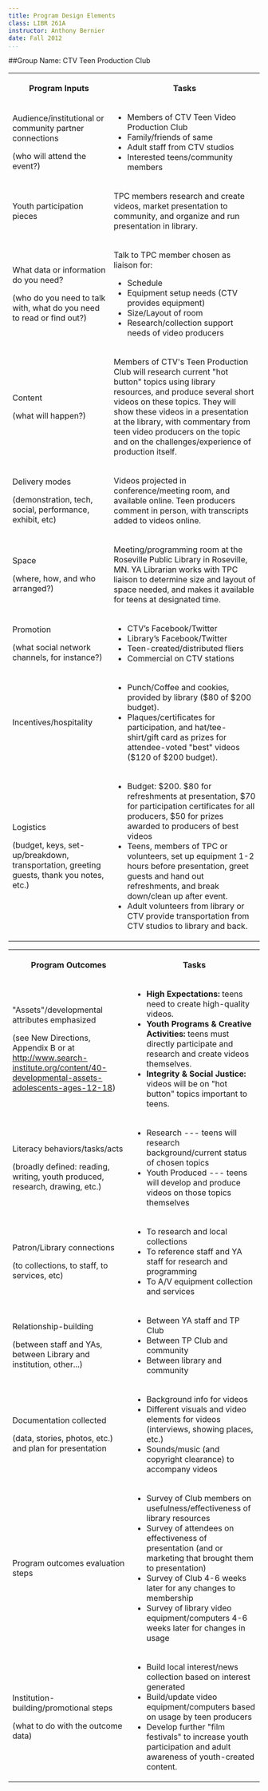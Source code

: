 ```yaml
---
title: Program Design Elements
class: LIBR 261A
instructor: Anthony Bernier
date: Fall 2012
...
```


##Group Name: CTV Teen Production Club

<table>
<tbody>
<tr>
<th>
<p><strong>Program Inputs</strong></p>
</th>
<th>
<p><strong>Tasks</strong></p>
</th>
</tr>
<tr>
<td>
<p>Audience/institutional or community partner connections</p>
<p>(who will attend the event?)</p>
</td>
<td>
<ul>
<li>Members of CTV Teen Video Production Club</li>
<li>Family/friends of same</li>
<li>Adult staff from CTV studios</li>
<li>Interested teens/community members</li>
</ul>
</td>
</tr>
<tr>
<td>
<p>Youth participation pieces</p>
</td>
<td>
<p>TPC members research and create videos, market presentation to community, and organize and run presentation in library.</p>
</td>
</tr>
<tr>
<td>
<p>What data or information do you need?</p>
<p>(who do you need to talk with, what do you need to read or find out?)</p>
</td>
<td>
<p>Talk to TPC member chosen as liaison for:</p>
<ul>
<li>Schedule</li>
<li>Equipment setup needs (CTV provides equipment)</li>
<li>Size/Layout of room</li>
<li>Research/collection support needs of video producers</li>
</ul>
</td>
</tr>
<tr>
<td>
<p>Content</p>
<p>(what will happen?)</p>
</td>
<td>
<p>Members of CTV's Teen Production Club will research current &quot;hot button&quot; topics using library resources, and produce several short videos on these topics. They will show these videos in a presentation at the library, with commentary from teen video producers on the topic and on the challenges/experience of production itself.</p>
</td>
</tr>
<tr>
<td>
<p>Delivery modes</p>
<p>(demonstration, tech, social, performance, exhibit, etc)</p>
</td>
<td>
<p>Videos projected in conference/meeting room, and available online. Teen producers comment in person, with transcripts added to videos online.</p>
</td>
</tr>
<tr>
<td>
<p>Space</p>
<p>(where, how, and who arranged?)</p>
</td>
<td>
<p>Meeting/programming room at the Roseville Public Library in Roseville, MN. YA Librarian works with TPC liaison to determine size and layout of space needed, and makes it available for teens at designated time.</p>
</td>
</tr>
<tr>
<td>
<p>Promotion</p>
<p>(what social network channels, for instance?)</p>
</td>
<td>
<ul>
<li>CTV’s Facebook/Twitter</li>
<li>Library’s Facebook/Twitter</li>
<li>Teen-created/distributed fliers</li>
<li>Commercial on CTV stations</li>
</ul>
</td>
</tr>
<tr>
<td>
<p>Incentives/hospitality</p>
</td>
<td>
<ul>
<li>Punch/Coffee and cookies, provided by library ($80 of $200 budget).</li>
<li>Plaques/certificates for participation, and hat/tee-shirt/gift card as prizes for attendee-voted &quot;best&quot; videos ($120 of $200 budget).</li>
</ul>
</td>
</tr>
<tr>
<td>
<p>Logistics</p>
<p>(budget, keys, set-up/breakdown, transportation, greeting guests, thank you notes, etc.)</p>
</td>
<td>
<ul>
<li>Budget: $200. $80 for refreshments at presentation, $70 for participation certificates for all producers, $50 for prizes awarded to producers of best videos</li>
<li>Teens, members of TPC or volunteers, set up equipment 1-2 hours before presentation, greet guests and hand out refreshments, and break down/clean up after event.</li>
<li>Adult volunteers from library or CTV provide transportation from CTV studios to library and back.</li>
</ul>
</td>
</tr>
</tbody>
</table>
<table>
<tbody>
<tr>
<th>
<p><strong>Program Outcomes</strong></p>
</th>
<th>
<p><strong>Tasks</strong></p>
</th>
</tr>
<tr>
<td>
<p>&quot;Assets&quot;/developmental attributes emphasized</p>
<p>(see New Directions, Appendix B or at <a href="http://www.search-institute.org/content/40-developmental-assets-adolescents-ages-12-18" class="uri">http://www.search-institute.org/content/40-developmental-assets-adolescents-ages-12-18</a>)</p>
</td>
<td>
<ul>
<li><strong>High Expectations:</strong> teens need to create high-quality videos.</li>
<li><strong>Youth Programs &amp; Creative Activities:</strong> teens must directly participate and research and create videos themselves.</li>
<li><strong>Integrity &amp; Social Justice:</strong> videos will be on &quot;hot button&quot; topics important to teens.</li>
</ul>
</td>
</tr>
<tr>
<td>
<p>Literacy behaviors/tasks/acts</p>
<p>(broadly defined: reading, writing, youth produced, research, drawing, etc.)</p>
</td>
<td>
<ul>
<li>Research --- teens will research background/current status of chosen topics</li>
<li>Youth Produced --- teens will develop and produce videos on those topics themselves</li>
</ul>
</td>
</tr>
<tr>
<td>
<p>Patron/Library connections</p>
<p>(to collections, to staff, to services, etc)</p>
</td>
<td>
<ul>
<li>To research and local collections</li>
<li>To reference staff and YA staff for research and programming</li>
<li>To A/V equipment collection and services</li>
</ul>
</td>
</tr>
<tr>
<td>
<p>Relationship-building</p>
<p>(between staff and YAs, between Library and institution, other...)</p>
</td>
<td>
<ul>
<li>Between YA staff and TP Club</li>
<li>Between TP Club and community</li>
<li>Between library and community</li>
</ul>
</td>
</tr>
<tr>
<td>
<p>Documentation collected</p>
<p>(data, stories, photos, etc.) and plan for presentation</p>
</td>
<td>
<ul>
<li>Background info for videos</li>
<li>Different visuals and video elements for videos (interviews, showing places, etc.)</li>
<li>Sounds/music (and copyright clearance) to accompany videos</li>
</ul>
</td>
</tr>
<tr>
<td>
<p>Program outcomes evaluation steps</p>
</td>
<td>
<ul>
<li>Survey of Club members on usefulness/effectiveness of library resources</li>
<li>Survey of attendees on effectiveness of presentation (and or marketing that brought them to presentation)</li>
<li>Survey of Club 4-6 weeks later for any changes to membership</li>
<li>Survey of library video equipment/computers 4-6 weeks later for changes in usage</li>
</ul>
</td>
</tr>
<tr>
<td>
<p>Institution-building/promotional steps</p>
<p>(what to do with the outcome data)</p>
</td>
<td>
<ul>
<li>Build local interest/news collection based on interest generated</li>
<li>Build/update video equipment/computers based on usage by teen producers</li>
<li>Develop further &quot;film festivals&quot; to increase youth participation and adult awareness of youth-created content.</li>
</ul>
</td>
</tr>
</tbody>
</table>
